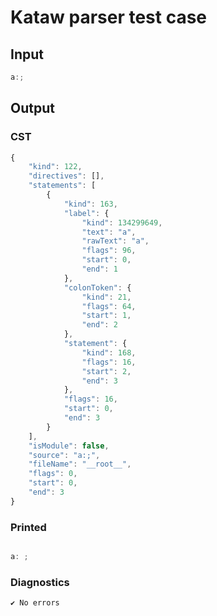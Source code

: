 # Kataw parser test case

## Input

`````js
a:;
`````

## Output

### CST

```javascript
{
    "kind": 122,
    "directives": [],
    "statements": [
        {
            "kind": 163,
            "label": {
                "kind": 134299649,
                "text": "a",
                "rawText": "a",
                "flags": 96,
                "start": 0,
                "end": 1
            },
            "colonToken": {
                "kind": 21,
                "flags": 64,
                "start": 1,
                "end": 2
            },
            "statement": {
                "kind": 168,
                "flags": 16,
                "start": 2,
                "end": 3
            },
            "flags": 16,
            "start": 0,
            "end": 3
        }
    ],
    "isModule": false,
    "source": "a:;",
    "fileName": "__root__",
    "flags": 0,
    "start": 0,
    "end": 3
}
```

### Printed

```javascript

a: ;
```

### Diagnostics

```javascript
✔ No errors
```

